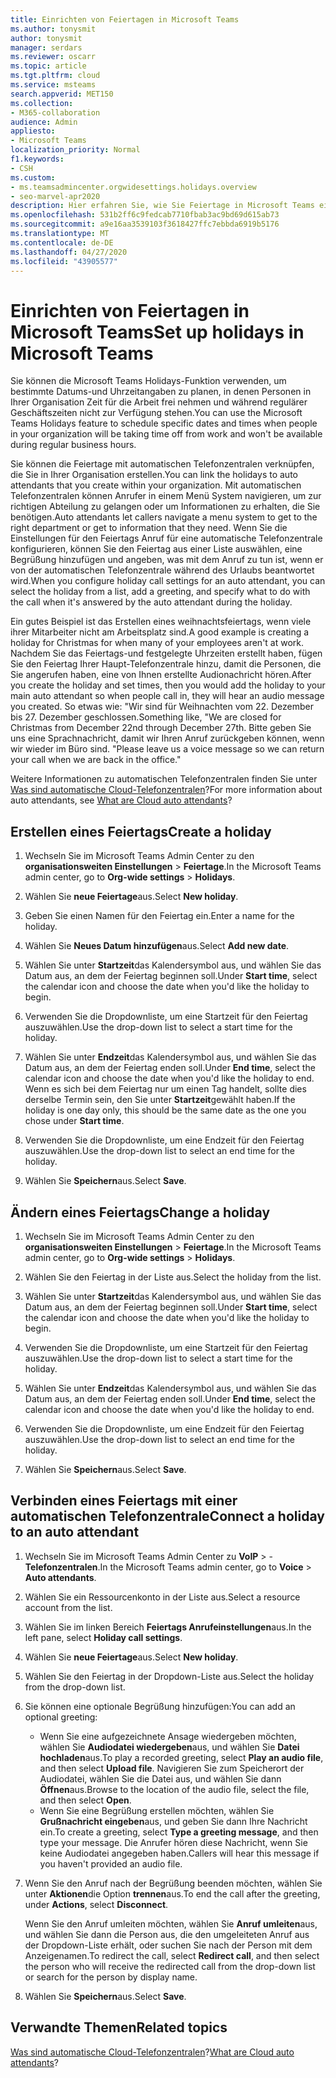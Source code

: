 ```yaml
---
title: Einrichten von Feiertagen in Microsoft Teams
ms.author: tonysmit
author: tonysmit
manager: serdars
ms.reviewer: oscarr
ms.topic: article
ms.tgt.pltfrm: cloud
ms.service: msteams
search.appverid: MET150
ms.collection:
- M365-collaboration
audience: Admin
appliesto:
- Microsoft Teams
localization_priority: Normal
f1.keywords:
- CSH
ms.custom:
- ms.teamsadmincenter.orgwidesettings.holidays.overview
- seo-marvel-apr2020
description: Hier erfahren Sie, wie Sie Feiertage in Microsoft Teams einrichten und mit der automatischen Telefonzentrale mithilfe der Funktion "Feiertage" verbinden.
ms.openlocfilehash: 531b2ff6c9fedcab7710fbab3ac9bd69d615ab73
ms.sourcegitcommit: a9e16aa3539103f3618427ffc7ebbda6919b5176
ms.translationtype: MT
ms.contentlocale: de-DE
ms.lasthandoff: 04/27/2020
ms.locfileid: "43905577"
---
```

# <a name="set-up-holidays-in-microsoft-teams"></a><span data-ttu-id="2caee-103">Einrichten von Feiertagen in Microsoft Teams</span><span class="sxs-lookup"><span data-stu-id="2caee-103">Set up holidays in Microsoft Teams</span></span>

<span data-ttu-id="2caee-104">Sie können die Microsoft Teams Holidays-Funktion verwenden, um bestimmte Datums-und Uhrzeitangaben zu planen, in denen Personen in Ihrer Organisation Zeit für die Arbeit frei nehmen und während regulärer Geschäftszeiten nicht zur Verfügung stehen.</span><span class="sxs-lookup"><span data-stu-id="2caee-104">You can use the Microsoft Teams Holidays feature to schedule specific dates and times when people in your organization will be taking time off from work and won't be available during regular business hours.</span></span> 

<span data-ttu-id="2caee-105">Sie können die Feiertage mit automatischen Telefonzentralen verknüpfen, die Sie in Ihrer Organisation erstellen.</span><span class="sxs-lookup"><span data-stu-id="2caee-105">You can link the holidays to auto attendants that you create within your organization.</span></span> <span data-ttu-id="2caee-106">Mit automatischen Telefonzentralen können Anrufer in einem Menü System navigieren, um zur richtigen Abteilung zu gelangen oder um Informationen zu erhalten, die Sie benötigen.</span><span class="sxs-lookup"><span data-stu-id="2caee-106">Auto attendants let callers navigate a menu system to get to the right department or get to information that they need.</span></span> <span data-ttu-id="2caee-107">Wenn Sie die Einstellungen für den Feiertags Anruf für eine automatische Telefonzentrale konfigurieren, können Sie den Feiertag aus einer Liste auswählen, eine Begrüßung hinzufügen und angeben, was mit dem Anruf zu tun ist, wenn er von der automatischen Telefonzentrale während des Urlaubs beantwortet wird.</span><span class="sxs-lookup"><span data-stu-id="2caee-107">When you configure holiday call settings for an auto attendant, you can select the holiday from a list, add a greeting, and specify what to do with the call when it's answered by the auto attendant during the holiday.</span></span>

<span data-ttu-id="2caee-108">Ein gutes Beispiel ist das Erstellen eines weihnachtsfeiertags, wenn viele ihrer Mitarbeiter nicht am Arbeitsplatz sind.</span><span class="sxs-lookup"><span data-stu-id="2caee-108">A good example is creating a holiday for Christmas for when many of your employees aren't at work.</span></span> <span data-ttu-id="2caee-109">Nachdem Sie das Feiertags-und festgelegte Uhrzeiten erstellt haben, fügen Sie den Feiertag Ihrer Haupt-Telefonzentrale hinzu, damit die Personen, die Sie angerufen haben, eine von Ihnen erstellte Audionachricht hören.</span><span class="sxs-lookup"><span data-stu-id="2caee-109">After you create the holiday and set times, then you would add the holiday to your main auto attendant so when people call in, they will hear an audio message you created.</span></span> <span data-ttu-id="2caee-110">So etwas wie: "Wir sind für Weihnachten vom 22. Dezember bis 27. Dezember geschlossen.</span><span class="sxs-lookup"><span data-stu-id="2caee-110">Something like, "We are closed for Christmas from December 22nd through December 27th.</span></span> <span data-ttu-id="2caee-111">Bitte geben Sie uns eine Sprachnachricht, damit wir Ihren Anruf zurückgeben können, wenn wir wieder im Büro sind. "</span><span class="sxs-lookup"><span data-stu-id="2caee-111">Please leave us a voice message so we can return your call when we are back in the office."</span></span>

<span data-ttu-id="2caee-112">Weitere Informationen zu automatischen Telefonzentralen finden Sie unter [Was sind automatische Cloud-Telefonzentralen](what-are-phone-system-auto-attendants.md)?</span><span class="sxs-lookup"><span data-stu-id="2caee-112">For more information about auto attendants, see [What are Cloud auto attendants](what-are-phone-system-auto-attendants.md)?</span></span>  

## <a name="create-a-holiday"></a><span data-ttu-id="2caee-113">Erstellen eines Feiertags</span><span class="sxs-lookup"><span data-stu-id="2caee-113">Create a holiday</span></span>

1. <span data-ttu-id="2caee-114">Wechseln Sie im Microsoft Teams Admin Center zu den **organisationsweiten Einstellungen** > **Feiertage**.</span><span class="sxs-lookup"><span data-stu-id="2caee-114">In the Microsoft Teams admin center, go to **Org-wide settings** > **Holidays**.</span></span>

2. <span data-ttu-id="2caee-115">Wählen Sie **neue Feiertage**aus.</span><span class="sxs-lookup"><span data-stu-id="2caee-115">Select **New holiday**.</span></span>

3. <span data-ttu-id="2caee-116">Geben Sie einen Namen für den Feiertag ein.</span><span class="sxs-lookup"><span data-stu-id="2caee-116">Enter a name for the holiday.</span></span>

4. <span data-ttu-id="2caee-117">Wählen Sie **Neues Datum hinzufügen**aus.</span><span class="sxs-lookup"><span data-stu-id="2caee-117">Select **Add new date**.</span></span>

5. <span data-ttu-id="2caee-118">Wählen Sie unter **Startzeit**das Kalendersymbol aus, und wählen Sie das Datum aus, an dem der Feiertag beginnen soll.</span><span class="sxs-lookup"><span data-stu-id="2caee-118">Under **Start time**, select the calendar icon and choose the date when you'd like the holiday to begin.</span></span>

6. <span data-ttu-id="2caee-119">Verwenden Sie die Dropdownliste, um eine Startzeit für den Feiertag auszuwählen.</span><span class="sxs-lookup"><span data-stu-id="2caee-119">Use the drop-down list to select a start time for the holiday.</span></span>

7. <span data-ttu-id="2caee-120">Wählen Sie unter **Endzeit**das Kalendersymbol aus, und wählen Sie das Datum aus, an dem der Feiertag enden soll.</span><span class="sxs-lookup"><span data-stu-id="2caee-120">Under **End time**, select the calendar icon and choose the date when you'd like the holiday to end.</span></span> <span data-ttu-id="2caee-121">Wenn es sich bei dem Feiertag nur um einen Tag handelt, sollte dies derselbe Termin sein, den Sie unter **Startzeit**gewählt haben.</span><span class="sxs-lookup"><span data-stu-id="2caee-121">If the holiday is one day only, this should be the same date as the one you chose under **Start time**.</span></span>

8. <span data-ttu-id="2caee-122">Verwenden Sie die Dropdownliste, um eine Endzeit für den Feiertag auszuwählen.</span><span class="sxs-lookup"><span data-stu-id="2caee-122">Use the drop-down list to select an end time for the holiday.</span></span>

9. <span data-ttu-id="2caee-123">Wählen Sie **Speichern**aus.</span><span class="sxs-lookup"><span data-stu-id="2caee-123">Select **Save**.</span></span>

## <a name="change-a-holiday"></a><span data-ttu-id="2caee-124">Ändern eines Feiertags</span><span class="sxs-lookup"><span data-stu-id="2caee-124">Change a holiday</span></span>

1. <span data-ttu-id="2caee-125">Wechseln Sie im Microsoft Teams Admin Center zu den **organisationsweiten Einstellungen** > **Feiertage**.</span><span class="sxs-lookup"><span data-stu-id="2caee-125">In the Microsoft Teams admin center, go to **Org-wide settings** > **Holidays**.</span></span>

2. <span data-ttu-id="2caee-126">Wählen Sie den Feiertag in der Liste aus.</span><span class="sxs-lookup"><span data-stu-id="2caee-126">Select the holiday from the list.</span></span>

3. <span data-ttu-id="2caee-127">Wählen Sie unter **Startzeit**das Kalendersymbol aus, und wählen Sie das Datum aus, an dem der Feiertag beginnen soll.</span><span class="sxs-lookup"><span data-stu-id="2caee-127">Under **Start time**, select the calendar icon and choose the date when you'd like the holiday to begin.</span></span>

4. <span data-ttu-id="2caee-128">Verwenden Sie die Dropdownliste, um eine Startzeit für den Feiertag auszuwählen.</span><span class="sxs-lookup"><span data-stu-id="2caee-128">Use the drop-down list to select a start time for the holiday.</span></span>

5. <span data-ttu-id="2caee-129">Wählen Sie unter **Endzeit**das Kalendersymbol aus, und wählen Sie das Datum aus, an dem der Feiertag enden soll.</span><span class="sxs-lookup"><span data-stu-id="2caee-129">Under **End time**, select the calendar icon and choose the date when you'd like the holiday to end.</span></span> 

6. <span data-ttu-id="2caee-130">Verwenden Sie die Dropdownliste, um eine Endzeit für den Feiertag auszuwählen.</span><span class="sxs-lookup"><span data-stu-id="2caee-130">Use the drop-down list to select an end time for the holiday.</span></span>

7. <span data-ttu-id="2caee-131">Wählen Sie **Speichern**aus.</span><span class="sxs-lookup"><span data-stu-id="2caee-131">Select **Save**.</span></span>

## <a name="connect-a-holiday-to-an-auto-attendant"></a><span data-ttu-id="2caee-132">Verbinden eines Feiertags mit einer automatischen Telefonzentrale</span><span class="sxs-lookup"><span data-stu-id="2caee-132">Connect a holiday to an auto attendant</span></span>

1. <span data-ttu-id="2caee-133">Wechseln Sie im Microsoft Teams Admin Center zu **VoIP** > -**Telefonzentralen**.</span><span class="sxs-lookup"><span data-stu-id="2caee-133">In the Microsoft Teams admin center, go to **Voice** > **Auto attendants**.</span></span>
2. <span data-ttu-id="2caee-134">Wählen Sie ein Ressourcenkonto in der Liste aus.</span><span class="sxs-lookup"><span data-stu-id="2caee-134">Select a resource account from the list.</span></span>
3. <span data-ttu-id="2caee-135">Wählen Sie im linken Bereich **Feiertags Anrufeinstellungen**aus.</span><span class="sxs-lookup"><span data-stu-id="2caee-135">In the left pane, select **Holiday call settings**.</span></span>
4. <span data-ttu-id="2caee-136">Wählen Sie **neue Feiertage**aus.</span><span class="sxs-lookup"><span data-stu-id="2caee-136">Select **New holiday**.</span></span>
5. <span data-ttu-id="2caee-137">Wählen Sie den Feiertag in der Dropdown-Liste aus.</span><span class="sxs-lookup"><span data-stu-id="2caee-137">Select the holiday from the drop-down list.</span></span>
6. <span data-ttu-id="2caee-138">Sie können eine optionale Begrüßung hinzufügen:</span><span class="sxs-lookup"><span data-stu-id="2caee-138">You can add an optional greeting:</span></span>
    - <span data-ttu-id="2caee-139">Wenn Sie eine aufgezeichnete Ansage wiedergeben möchten, wählen Sie **Audiodatei wiedergeben**aus, und wählen Sie **Datei hochladen**aus.</span><span class="sxs-lookup"><span data-stu-id="2caee-139">To play a recorded greeting, select **Play an audio file**, and then select **Upload file**.</span></span> <span data-ttu-id="2caee-140">Navigieren Sie zum Speicherort der Audiodatei, wählen Sie die Datei aus, und wählen Sie dann **Öffnen**aus.</span><span class="sxs-lookup"><span data-stu-id="2caee-140">Browse to the location of the audio file, select the file, and then select **Open**.</span></span>
    - <span data-ttu-id="2caee-141">Wenn Sie eine Begrüßung erstellen möchten, wählen Sie **Grußnachricht eingeben**aus, und geben Sie dann Ihre Nachricht ein.</span><span class="sxs-lookup"><span data-stu-id="2caee-141">To create a greeting, select **Type a greeting message**, and then type your message.</span></span> <span data-ttu-id="2caee-142">Die Anrufer hören diese Nachricht, wenn Sie keine Audiodatei angegeben haben.</span><span class="sxs-lookup"><span data-stu-id="2caee-142">Callers will hear this message if you haven't provided an audio file.</span></span>
7. <span data-ttu-id="2caee-143">Wenn Sie den Anruf nach der Begrüßung beenden möchten, wählen Sie unter **Aktionen**die Option **trennen**aus.</span><span class="sxs-lookup"><span data-stu-id="2caee-143">To end the call after the greeting, under **Actions**, select **Disconnect**.</span></span> 

    <span data-ttu-id="2caee-144">Wenn Sie den Anruf umleiten möchten, wählen Sie **Anruf umleiten**aus, und wählen Sie dann die Person aus, die den umgeleiteten Anruf aus der Dropdown-Liste erhält, oder suchen Sie nach der Person mit dem Anzeigenamen.</span><span class="sxs-lookup"><span data-stu-id="2caee-144">To redirect the call, select **Redirect call**, and then select the person who will receive the redirected call from the drop-down list or search for the person by display name.</span></span>
8. <span data-ttu-id="2caee-145">Wählen Sie **Speichern**aus.</span><span class="sxs-lookup"><span data-stu-id="2caee-145">Select **Save**.</span></span>

## <a name="related-topics"></a><span data-ttu-id="2caee-146">Verwandte Themen</span><span class="sxs-lookup"><span data-stu-id="2caee-146">Related topics</span></span>

<span data-ttu-id="2caee-147">[Was sind automatische Cloud-Telefonzentralen](what-are-phone-system-auto-attendants.md)?</span><span class="sxs-lookup"><span data-stu-id="2caee-147">[What are Cloud auto attendants](what-are-phone-system-auto-attendants.md)?</span></span>
